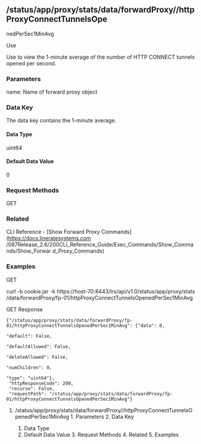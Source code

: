 ## /status/app/proxy/stats/data/forwardProxy/<name>/httpProxyConnectTunnelsOpe
nedPerSec1MinAvg

Use

Use to view the 1-minute average of the number of HTTP CONNECT tunnels opened
per second.

### Parameters

name: Name of forward proxy object

### Data Key

The data key contains the 1-minute average.

#### Data Type

uint64

#### Default Data Value

0

### Request Methods

GET

### Related

CLI Reference - [Show Forward Proxy Commands](https://docs.lineratesystems.com
/087Release_2.6/200CLI_Reference_Guide/Exec_Commands/Show_Commands/Show_Forwar
d_Proxy_Commands)

### Examples

GET

curl -b cookie.jar -k https://host-70:8443/lrs/api/v1.0/status/app/proxy/stats
/data/forwardProxy/fp-01/httpProxyConnectTunnelsOpenedPerSec1MinAvg

GET Response

    
    
    {"/status/app/proxy/stats/data/forwardProxy/fp-01/httpProxyConnectTunnelsOpenedPerSec1MinAvg": {"data": 0,
                                                                                                     "default": False,
                                                                                                     "defaultAllowed": False,
                                                                                                     "deleteAllowed": False,
                                                                                                     "numChildren": 0,
                                                                                                     "type": "uint64"},
     "httpResponseCode": 200,
     "recurse": False,
     "requestPath": "/status/app/proxy/stats/data/forwardProxy/fp-01/httpProxyConnectTunnelsOpenedPerSec1MinAvg"}
    

  1. /status/app/proxy/stats/data/forwardProxy/<name>/httpProxyConnectTunnelsOpenedPerSec1MinAvg
    1. Parameters
    2. Data Key
      1. Data Type
      2. Default Data Value
    3. Request Methods
    4. Related
    5. Examples

